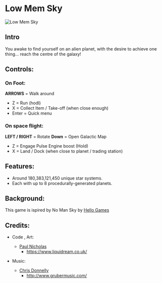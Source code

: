 # Low Mem Sky

![Low Mem Sky](https://img.itch.zone/aW1hZ2UvMjk2MTM2LzE2NzU2MTguZ2lm/794x1000/gU8gdA.gif)

## Intro
You awake to find yourself on an alien planet, with the desire to achieve one thing... reach the centre of the galaxy!

## Controls:
### On Foot:

**ARROWS** = Walk around
* Z = Run (hodl)
* X = Collect Item / Take-off (when close enough)
* Enter = Quick menu

### On space flight:
**LEFT / RIGHT** = Rotate
**Down** = Open Galactic Map
* Z = Engage Pulse Engine boost (Hold)
* X = Land / Dock (when close to planet / trading station)


## Features:
* Around 180,383,121,450 unique star systems.
* Each with up to 8 procedurally-generated planets.

## Background:
This game is ispired by No Man Sky by [Hello Games](http://www.hellogames.org/)

## Credits:
* Code , Art: 
  * [Paul Nicholas](https://twitter.com/Liquidream)
    * https://www.liquidream.co.uk/
  
* Music:
  * [Chris Donnelly](https://twitter.com/gruber_music)
    * http://www.grubermusic.com/